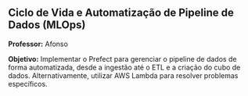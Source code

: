 ## Ciclo de Vida e Automatização de Pipeline de Dados (MLOps)

**Professor:** Afonso

**Objetivo:** Implementar o Prefect para gerenciar o pipeline de dados de forma automatizada, desde a ingestão até o ETL e a criação do cubo de dados. Alternativamente, utilizar AWS Lambda para resolver problemas específicos.
